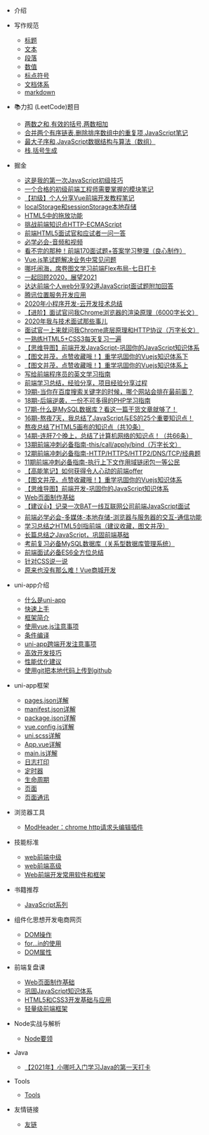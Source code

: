 
* 介绍
<!--    * [简介](/关于我.md) -->
<!--    * [知识星球](/知识星球.md) -->

* 写作规范
    * [标题](/技术文档写作规范/title.md)
    * [文本](/技术文档写作规范/text.md)
    * [段落](/技术文档写作规范/paragraph.md)
    * [数值](/技术文档写作规范/number.md)
    * [标点符号](/技术文档写作规范/marks.md)
    * [文档体系](/技术文档写作规范/structure.md)
    * [markdown](/技术文档写作规范/markdown.md)

* 📚力扣 (LeetCode)题目
	* [两数之和,有效的括号,两数相加](/掘金/两数之和,有效的括号,两数相加.md)
	* [合并两个有序链表,删除排序数组中的重复项,JavaScript笔记](/掘金/合并两个有序链表,删除排序数组中的重复项,JavaScript笔记.md)
	* [最大子序和,JavaScript数据结构与算法（数组）](/掘金/最大子序和,JavaScript数据结构与算法（数组）.md)
	* [栈,括号生成](/掘金/栈,括号生成.md)

* 掘金
	* [这是我的第一次JavaScript初级技巧](/掘金/这是我的第一次JavaScript初级技巧.md)
	* [一个合格的初级前端工程师需要掌握的模块笔记](/掘金/一个合格的初级前端工程师需要掌握的模块笔记.md)
	* [【初级】个人分享Vue前端开发教程笔记](/掘金/【初级】个人分享Vue前端开发教程笔记.md)
	* [localStorage和sessionStorage本地存储](/掘金/localStorage和sessionStorage本地存储.md) 
	* [HTML5中的拖放功能](/掘金/HTML5中的拖放功能.md)
	* [挑战前端知识点HTTP-ECMAScript](/掘金/挑战前端知识点HTTP-ECMAScript.md)
	* [前端HTML5面试官和应试者一问一答](/掘金/前端HTML5面试官和应试者一问一答.md)
	* [必学必会-音频和视频](/掘金/必学必会-音频和视频.md) 
	* [看不完的那种！前端170面试题+答案学习整理（良心制作）](/掘金/看不完的那种！前端170面试题+答案学习整理（良心制作）.md) 
	* [Vue.js笔试题解决业务中常见问题](/掘金/Vue笔试题解决业务中常见问题.md) 
	* [哪吒闹海，席卷图文学习前端Flex布局-七日打卡](/掘金/哪吒闹海，席卷图文学习前端Flex布局-七日打卡.md)
	* [一起回顾2020，展望2021](/掘金/一起回顾2020，展望2021.md)
	* [达达前端个人web分享92道JavaScript面试题附加回答](/掘金/达达前端个人web分享92道JavaScript面试题附加回答.md)
	* [腾讯位置服务开发应用](/掘金/腾讯位置服务开发应用.md)
	* [2020年小程序开发-云开发技术总结](/掘金/2020年小程序开发-云开发技术总结.md)
	* [【进阶】面试官问我Chrome浏览器的渲染原理（6000字长文）](/掘金/【进阶】面试官问我Chrome浏览器的渲染原理（6000字长文）.md)
	* [2020年我与技术面试那些事儿](/掘金/2020年我与技术面试那些事儿.md) 
	* [面试官一上来就问我Chrome底层原理和HTTP协议（万字长文）](/掘金/面试官一上来就问我Chrome底层原理和HTTP协议（万字长文）.md) 
	* [一熟练HTML5+CSS3每天复习一遍](/掘金/一熟练HTML5+CSS3每天复习一遍.md)
	* [【思维导图】前端开发JavaScript-巩固你的JavaScript知识体系](/掘金/【思维导图】前端开发JavaScript-巩固你的JavaScript知识体系.md) 
	* [【图文并茂，点赞收藏哦！】重学巩固你的Vuejs知识体系下](/掘金/【图文并茂，点赞收藏哦！】重学巩固你的Vuejs知识体系下.md)
	* [【图文并茂，点赞收藏哦！】重学巩固你的Vuejs知识体系上](/掘金/【图文并茂，点赞收藏哦！】重学巩固你的Vuejs知识体系上.md) 
	* [写给前端程序员的英文学习指南](/掘金/写给前端程序员的英文学习指南.md) 
	* [前端学习总结，经验分享，项目经验分享过程](/掘金/前端学习总结，经验分享，项目经验分享过程.md) 
	* [19期-当你在百度搜索关键字的时候，哪个网站会排在最前面？](/掘金/19期-当你在百度搜索关键字的时候，哪个网站会排在最前面？.md)
	* [18期-后端逆袭，一份不可多得的PHP学习指南](/掘金/18期-后端逆袭，一份不可多得的PHP学习指南.md) 
	* [17期-什么是MySQL数据库？看这一篇干货文章就够了！](/掘金/17期-什么是MySQL数据库？看这一篇干货文章就够了！.md)
	* [16期-熬夜7天，我总结了JavaScript与ES的25个重要知识点！](/掘金/16期-熬夜7天，我总结了JavaScript与ES的25个重要知识点！.md)
	* [熬夜总结了HTML5画布的知识点（共10条）](/掘金/熬夜总结了HTML5画布的知识点（共10条）.md) 
	* [14期-连肝7个晚上，总结了计算机网络的知识点！（共66条）](/掘金/14期-连肝7个晚上，总结了计算机网络的知识点！（共66条）.md)
	* [13期前端冲刺必备指南-this/call/apply/bind（万字长文）](/掘金/13期前端冲刺必备指南-this-call-apply-bind（万字长文）.md)
	* [12期前端冲刺必备指南-HTTP/HTTPS/HTTP2/DNS/TCP/经典题](/掘金/12期前端冲刺必备指南-HTTP-HTTPS-HTTP2-DNS-TCP-经典题.md)
	* [11期前端冲刺必备指南-执行上下文作用域链闭包一等公民](/掘金/11期前端冲刺必备指南-执行上下文作用域链闭包一等公民.md)
	* [【高能笔记】如何获得令人心动的前端offer](/掘金/【高能笔记】如何获得令人心动的前端offer.md)
	* [【图文并茂，点赞收藏哦！】重学巩固你的Vuejs知识体系](/掘金/【图文并茂，点赞收藏哦！】重学巩固你的Vuejs知识体系.md)
	* [【思维导图】前端开发-巩固你的JavaScript知识体系](/掘金/【思维导图】前端开发-巩固你的JavaScript知识体系.md)
	* [Web页面制作基础](/掘金/Web页面制作基础.md)
	* [【建议👍】记录一次BAT一线互联网公司前端JavaScript面试](/掘金/【建议👍】记录一次BAT一线互联网公司前端JavaScript面试.md)
	* [前端必学必会-多媒体-本地存储-浏览器与服务器的交互-通信功能](/掘金/前端必学必会-多媒体-本地存储-浏览器与服务器的交互-通信功能.md)
	* [学习总结之HTML5剑指前端（建议收藏，图文并茂）](/掘金/学习总结之HTML5剑指前端（建议收藏，图文并茂）.md)
	* [长篇总结之JavaScript，巩固前端基础](/掘金/长篇总结之JavaScript，巩固前端基础.md)
	* [考前复习必备MySQL数据库（关系型数据库管理系统）](/掘金/考前复习必备MySQL数据库（关系型数据库管理系统）.md)
	* [前端面试必备ES6全方位总结](/掘金/前端面试必备ES6全方位总结.md)
	* [针对CSS说一说](/掘金/针对CSS说一说.md)
	* [原来也没有那么难！Vue商城开发](/掘金/原来也没有那么难！Vue商城开发.md)

* uni-app介绍
    * [什么是uni-app](/uni-app介绍/什么是uni-app.md)
    * [快速上手](/uni-app介绍/快速上手.md)
    * [框架简介](/uni-app介绍/框架简介.md)
    * [使用vue.js注意事项](/uni-app介绍/使用vue.js注意事项.md)
    * [条件编译](/uni-app介绍/条件编译.md)
    * [uni-app跨端开发注意事项](/uni-app介绍/uni-app跨端开发注意事项.md)
    * [高效开发技巧](/uni-app介绍/高效开发技巧.md)
    * [性能优化建议](/uni-app介绍/性能优化建议.md)
    * [使用git把本地代码上传到github](/uni-app介绍/使用git把本地代码上传到github.md)

* uni-app框架
    * [pages.json详解](/uni-app框架/pages.json详解.md)
    * [manifest.json详解](/uni-app框架/manifest.json详解.md)
    * [package.json详解](/uni-app框架/package.json详解.md)
    * [vue.config.js详解](/uni-app框架/vue.config.js详解.md)
    * [uni.scss详解](/uni-app框架/uni.scss详解.md)
    * [App.vue详解](/uni-app框架/App.vue详解.md)
    * [main.js详解](/uni-app框架/main.js详解.md)
    * [日志打印](/uni-app框架/日志打印.md)
    * [定时器](/uni-app框架/定时器.md)
    * [生命周期](/uni-app框架/生命周期.md)
    * [页面](/uni-app框架/页面.md)
    * [页面通讯](/uni-app框架/页面通讯.md)

* 浏览器工具
    * [ModHeader：chrome http请求头编辑插件](/浏览器工具/ModHeader-chrome-http请求头编辑插件.md)

* 技能标准
    * [web前端中级](/技能标准/web前端中级.md)
    * [web前端高级](/技能标准/web前端高级.md)
    * [Web前端开发常用软件和框架](/技能标准/Web前端开发常用软件和框架.md)

* 书籍推荐
    * [JavaScript系列](/书籍推荐/JavaScript系列.md)

* 组件化思想开发电商网页
    * [DOM操作](/组件化思想开发电商网页/DOM操作.md)
    * [for...in的使用](/组件化思想开发电商网页/for...in的使用.md)
    * [DOM属性](/组件化思想开发网页/DOM属性.md)

* 前端复盘课
    * [Web页面制作基础](/前端复盘课/Web页面制作基础.md)
    * [巩固JavaScript知识体系](/前端复盘课/JavaScript程序设计.md)
    * [HTML5和CSS3开发基础与应用](/前端复盘课/HTML5和CSS3开发基础与应用.md)
    * [轻量级前端框架](/前端复盘课/轻量级前端框架.md)

* Node实战与解析
    * [Node要领](/Node实战与解析/Node要领.md)

* Java
    * [【2021年】小哪吒入门学习Java的第一天打卡](/Java/【2021年】小哪吒入门学习Java的第一天打卡.md)

* Tools
	* [Tools](Tools/Tools.md)

* 友情链接
    * [友链](/友情链接/友链.md)